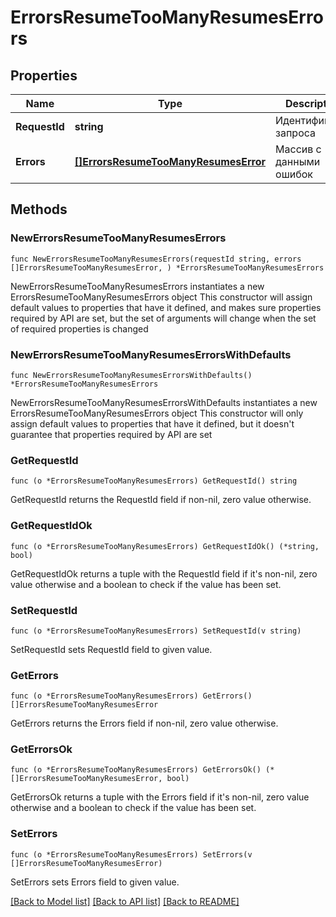 # ErrorsResumeTooManyResumesErrors

## Properties

Name | Type | Description | Notes
------------ | ------------- | ------------- | -------------
**RequestId** | **string** | Идентификатор запроса | 
**Errors** | [**[]ErrorsResumeTooManyResumesError**](ErrorsResumeTooManyResumesError.md) | Массив с данными ошибок | 

## Methods

### NewErrorsResumeTooManyResumesErrors

`func NewErrorsResumeTooManyResumesErrors(requestId string, errors []ErrorsResumeTooManyResumesError, ) *ErrorsResumeTooManyResumesErrors`

NewErrorsResumeTooManyResumesErrors instantiates a new ErrorsResumeTooManyResumesErrors object
This constructor will assign default values to properties that have it defined,
and makes sure properties required by API are set, but the set of arguments
will change when the set of required properties is changed

### NewErrorsResumeTooManyResumesErrorsWithDefaults

`func NewErrorsResumeTooManyResumesErrorsWithDefaults() *ErrorsResumeTooManyResumesErrors`

NewErrorsResumeTooManyResumesErrorsWithDefaults instantiates a new ErrorsResumeTooManyResumesErrors object
This constructor will only assign default values to properties that have it defined,
but it doesn't guarantee that properties required by API are set

### GetRequestId

`func (o *ErrorsResumeTooManyResumesErrors) GetRequestId() string`

GetRequestId returns the RequestId field if non-nil, zero value otherwise.

### GetRequestIdOk

`func (o *ErrorsResumeTooManyResumesErrors) GetRequestIdOk() (*string, bool)`

GetRequestIdOk returns a tuple with the RequestId field if it's non-nil, zero value otherwise
and a boolean to check if the value has been set.

### SetRequestId

`func (o *ErrorsResumeTooManyResumesErrors) SetRequestId(v string)`

SetRequestId sets RequestId field to given value.


### GetErrors

`func (o *ErrorsResumeTooManyResumesErrors) GetErrors() []ErrorsResumeTooManyResumesError`

GetErrors returns the Errors field if non-nil, zero value otherwise.

### GetErrorsOk

`func (o *ErrorsResumeTooManyResumesErrors) GetErrorsOk() (*[]ErrorsResumeTooManyResumesError, bool)`

GetErrorsOk returns a tuple with the Errors field if it's non-nil, zero value otherwise
and a boolean to check if the value has been set.

### SetErrors

`func (o *ErrorsResumeTooManyResumesErrors) SetErrors(v []ErrorsResumeTooManyResumesError)`

SetErrors sets Errors field to given value.



[[Back to Model list]](../README.md#documentation-for-models) [[Back to API list]](../README.md#documentation-for-api-endpoints) [[Back to README]](../README.md)


